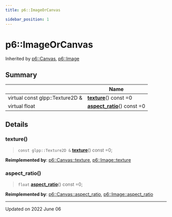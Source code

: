 ```yaml
---
title: p6::ImageOrCanvas

sidebar_position: 1
---
```


# p6::ImageOrCanvas





Inherited by [p6::Canvas](/reference/Types/canvas), [p6::Image](/reference/Types/image)



## Summary

|                | Name           |
| -------------- | -------------- |
| virtual const glpp::Texture2D & | **[texture](/reference/Types/image_or_canvas#texture)**() const =0 |
| virtual float | **[aspect_ratio](/reference/Types/image_or_canvas#aspect_ratio)**() const =0 |
## Details


### texture()

> `const glpp::Texture2D &` **[texture](/reference/Types/image_or_canvas#texture)**() const =0;



**Reimplemented by**: [p6::Canvas::texture](/reference/Types/canvas#texture), [p6::Image::texture](/reference/Types/image#texture)


### aspect_ratio()

> `float` **[aspect_ratio](/reference/Types/image_or_canvas#aspect_ratio)**() const =0;



**Reimplemented by**: [p6::Canvas::aspect_ratio](/reference/Types/canvas#aspect_ratio), [p6::Image::aspect_ratio](/reference/Types/image#aspect_ratio)


-------------------------------

Updated on 2022 June 06